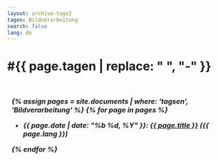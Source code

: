 ```yaml
---
layout: archive-tags2
tagen: Bildverarbeitung
search: false
lang: de
---
```


<h1>#{{ page.tagen | replace: " ", "-" }}</h1>
<p>&nbsp;</p>

<h5 style='font-size:16px; margin:5px; padding:5px;'>
{% assign pages = site.documents | where: 'tagsen', 'Bildverarbeitung' %}
{% for page in pages %}
  <ul>
    <li>
      {{ page.date | date: "%b %d, %Y" }}: <a href="{{ page.url }}">{{ page.title }}</a> ({{ page.lang }})
    </li>
  </ul>
{% endfor %}
</h5>

